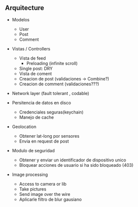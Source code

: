## Arquitecture

- Modelos
  - User
  - Post
  - Comment
- Vistas / Controllers
  - Vista de feed
    - Preloading (infinite scroll)
  - Single post: DRY
  - Vista de coment
  - Creacion de post (validaciones -> Combine?)
  - Creacion de comment (validaciones???)

- Network layer (fault tolerant <Result type>, codable)
- Persitencia de datos en disco
  - Credenciales seguras(keychain)
  - Manejo de cache
- Geolocation
  - Obtener lat-long por sensores
  - Envia en request de post
- Modulo de seguridad
  - Obtener y enviar un identificador de dispositivo unico
  - Bloquear acciones de usuario si ha sido bloqueado (403)
- Image processing
  - Access to camera or lib
  - Take pictures
  - Send image over the wire
  - Aplicarle filtro de blur gausiano
